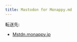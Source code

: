 ```yaml
---
title: Mastodon for Monappy.md
---
```

<div>

転送先:

-   [Mstdn.monappy.jp](/Mstdn.monappy.jp "Mstdn.monappy.jp")

</div>

<div>

</div>
